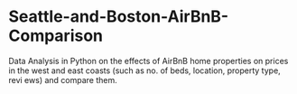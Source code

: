 # Seattle-and-Boston-AirBnB-Comparison
Data Analysis in Python on the effects of AirBnB home properties on prices in the west and east coasts (such as no. of beds, location, property type, revi ews) and compare them.
